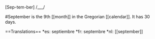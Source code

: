[Sep-tem-ber] /___/

#September is the 9th [[month]] in the Gregorian [[calendar]]. It has 30 days.

==Translations==
*es: septiembre
*fr: septembre
*nl: [[september]]